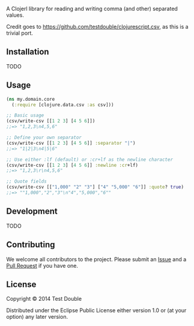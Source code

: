 A Clojerl library for reading and writing comma (and other) separated values.

Credit goes to https://github.com/testdouble/clojurescript.csv, as this is a trivial port.

## Installation

TODO

## Usage

```clojure
(ns my.domain.core
  (:require [clojure.data.csv :as csv]))

;; Basic usage
(csv/write-csv [[1 2 3] [4 5 6]])
;;=> "1,2,3\n4,5,6"

;; Define your own separator
(csv/write-csv [[1 2 3] [4 5 6]] :separator "|")
;;=> "1|2|3\n4|5|6"

;; Use either :lf (default) or :cr+lf as the newline character
(csv/write-csv [[1 2 3] [4 5 6]] :newline :cr+lf)
;;=> "1,2,3\r\n4,5,6"

;; Quote fields
(csv/write-csv [["1,000" "2" "3"] ["4" "5,000" "6"]] :quote? true)
;;=> ""1,000","2","3"\n"4","5,000","6""
```

## Development

TODO

## Contributing

We welcome all contributors to the project. Please submit an [Issue](https://github.com/laczoka/data.csv/issues)
and a
[Pull Request](https://github.com/laczoka/data.csv/pulls)
if you have one.

## License

Copyright © 2014 Test Double

Distributed under the Eclipse Public License either version 1.0 or (at
your option) any later version.
